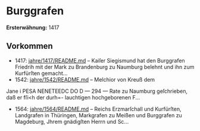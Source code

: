 # Burggrafen

**Ersterwähnung:** 1417

## Vorkommen
- 1417: [jahre/1417/README.md](../jahre/1417/README.md) – Kaiſer Siegismund hat den Burggrafen Friedrih mit
der Mark zu Brandenburg zu Naumburg belehnt und ihn
zum Kurfürſten gemacht...
- 1542: [jahre/1542/README.md](../jahre/1542/README.md) – Melchior von Kreuß dem


Jane i PESA NENETEEDC DO D
— 294 —
Rate zu Naumburg geſchrieben, daß er fſi<h der durh=-
lauchtigen hochgeborenen F...
- 1564: [jahre/1564/README.md](../jahre/1564/README.md) – Reichs
Erzmarſchall und Kurfürſten, Landgrafen in Thüringen,
Markgrafen zu Meißen und Burggrafen zu Magdeburg,
Jhrem gnädigſten Herrn und Sc...
